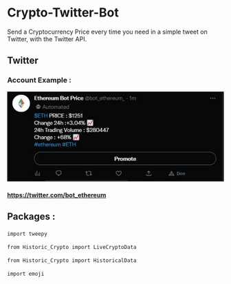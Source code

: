 # Crypto-Twitter-Bot
Send a Cryptocurrency Price every time you need in a simple tweet on Twitter, with the Twitter API. 

## Twitter
### Account Example :

![Image](https://github.com/Nielzaclord/Crypto-Twitter-Bot/blob/main/Capture%20d%E2%80%99%C3%A9cran%202023-01-04%20123738.jpg)

#### https://twitter.com/bot_ethereum

## Packages :

`import tweepy`

`from Historic_Crypto import LiveCryptoData`

`from Historic_Crypto import HistoricalData`

`import emoji`
